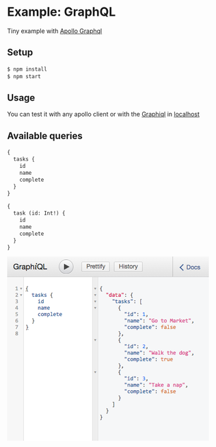 # Example: GraphQL

Tiny example with [Apollo Graphql](https://github.com/graphql/graphql-js)

## Setup
```sh
$ npm install
$ npm start
```

## Usage
You can test it with any apollo client or with the [Graphiql](https://github.com/graphql/graphiql) in [localhost](http://localhost:3000/graphiql)

## Available queries
```
{
  tasks {
    id
    name
    complete
  }
}
```

```
{
  task (id: Int!) {
    id
    name
    complete
  }
}
```

![Screenshot](screenshot.png)
